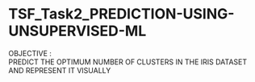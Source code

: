 # TSF_Task2_PREDICTION-USING-UNSUPERVISED-ML
OBJECTIVE : 
<br>PREDICT THE OPTIMUM NUMBER OF CLUSTERS IN THE IRIS DATASET AND REPRESENT IT VISUALLY
